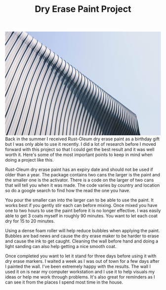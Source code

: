 ﻿---
title: Dry Erase Paint Project
subTitle: Yes, you can write on walls
category: "Hardware"
cover: adrien-olichon-777375-unsplash.jpg
---
![Unsplash](adrien-olichon-777375-unsplash.jpg)
Back in the summer I received Rust-Oleum dry erase paint as a birthday gift but I was only able to use it recently. I did a lot of research before I moved forward with this project so that I could get the best result and it was well worth it. Here's some of the most important points to keep in mind when doing a project like this.

Rust-Oleum dry erase paint has an expiry date and should not be used if older than a year. The package contains two cans the larger is the paint and the smaller one is the activator. There is a code on the larger of two cans that will tell you when it was made. The code varies by country and location so do a google search to find how the read the one you have.

You pour the smaller can into the larger can to be able to use the paint. It works best if you gently stir each can before mixing. Once mixed you have one to two hours to use the paint before it is no longer effective. I was easily able to get 3 coats myself in roughly 90 minutes. You want to let each coat dry for 15 to 20 minutes.

Using a dense foam roller will help reduce bubbles when applying the paint. Bubbles are bad news and cause the dry erase maker to be harder to erase and cause the ink to get caught. Cleaning the wall before hand and doing a light sanding can also help getting a nice smooth coat.

Once completed you want to let it stand for three days before using it with dry erase markers. I waited a week as I was out of town for a few days after I painted the wall. I've been extremely happy with the results. The wall I used it on is near my computer workstation and I use it to help visuals my ideas or help me work through problems. It's also great for reminders as I can see it from the places I spend most time in the house.
